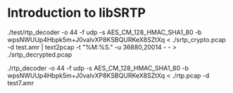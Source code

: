 <a name="introduction-to-libsrtp"></a>
# Introduction to libSRTP

./test/rtp_decoder -o 44 -f udp -s AES_CM_128_HMAC_SHA1_80 -b wpsNWUUp4Hbpk5m+J0valvXP8KSBQURKeX8SZtXq < ./srtp_crypto.pcap -d test.amr | text2pcap -t "%M:%S." -u 36880,20014 - - > ./srtp_decrypted.pcap


./rtp_decoder -o 44 -f udp -s AES_CM_128_HMAC_SHA1_80 -b wpsNWUUp4Hbpk5m+J0valvXP8KSBQURKeX8SZtXq < ./rtp.pcap -d test7.amr
